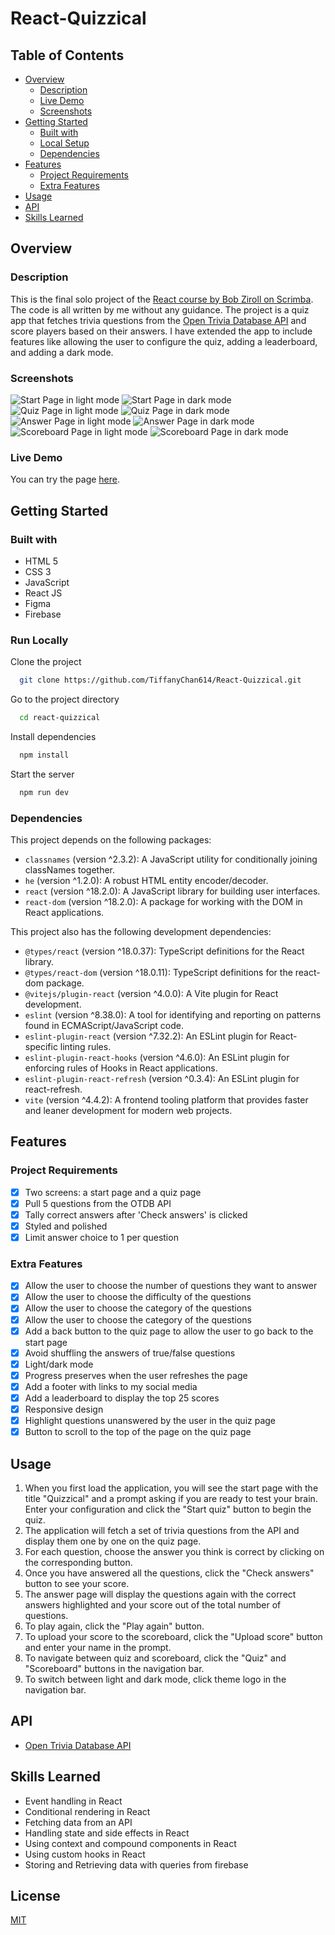 # React-Quizzical

## Table of Contents

- [Overview](#overview)
  - [Description](#description)
  - [Live Demo](#live-demo)
  - [Screenshots](#screenshots)
- [Getting Started](#getting-started)
  - [Built with](#built-with)
  - [Local Setup](#local-setup)
  - [Dependencies](#dependencies)
- [Features](#features)
  - [Project Requirements](#project-requirements)
  - [Extra Features](#extra-features)
- [Usage](#usage)
- [API](#api)
- [Skills Learned](#skills-learned)

## Overview

### Description

This is the final solo project of the [React course by Bob Ziroll on Scrimba](https://scrimba.com/learn/learnreact). The code is all written by me without any guidance. The project is a quiz app that fetches trivia questions from the [Open Trivia Database API](https://opentdb.com/) and score players based on their answers. I have extended the app to include features like allowing the user to configure the quiz, adding a leaderboard, and adding a dark mode.

### Screenshots
![Start Page in light mode](./screenshots/light-start.png)
![Start Page in dark mode](./screenshots/dark-start.png)
![Quiz Page in light mode](./screenshots/light-question.png)
![Quiz Page in dark mode](./screenshots/dark-question.png)
![Answer Page in light mode](./screenshots/light-check.png)
![Answer Page in dark mode](./screenshots/dark-check.png)
![Scoreboard Page in light mode](./screenshots/light-scoreboard.png)
![Scoreboard Page in dark mode](./screenshots/dark-scoreboard.png)

### Live Demo

You can try the page [here](https://quizzical987.netlify.app).

## Getting Started

### Built with

- HTML 5
- CSS 3
- JavaScript
- React JS
- Figma
- Firebase

### Run Locally

Clone the project

```bash
  git clone https://github.com/TiffanyChan614/React-Quizzical.git
```

Go to the project directory

```bash
  cd react-quizzical
```

Install dependencies

```bash
  npm install
```

Start the server

```bash
  npm run dev
```

### Dependencies

This project depends on the following packages:

- `classnames` (version ^2.3.2): A JavaScript utility for conditionally joining classNames together.
- `he` (version ^1.2.0): A robust HTML entity encoder/decoder.
- `react` (version ^18.2.0): A JavaScript library for building user interfaces.
- `react-dom` (version ^18.2.0): A package for working with the DOM in React applications.

This project also has the following development dependencies:

- `@types/react` (version ^18.0.37): TypeScript definitions for the React library.
- `@types/react-dom` (version ^18.0.11): TypeScript definitions for the react-dom package.
- `@vitejs/plugin-react` (version ^4.0.0): A Vite plugin for React development.
- `eslint` (version ^8.38.0): A tool for identifying and reporting on patterns found in ECMAScript/JavaScript code.
- `eslint-plugin-react` (version ^7.32.2): An ESLint plugin for React-specific linting rules.
- `eslint-plugin-react-hooks` (version ^4.6.0): An ESLint plugin for enforcing rules of Hooks in React applications.
- `eslint-plugin-react-refresh` (version ^0.3.4): An ESLint plugin for react-refresh.
- `vite` (version ^4.4.2): A frontend tooling platform that provides faster and leaner development for modern web projects.

## Features

### Project Requirements

- [x] Two screens: a start page and a quiz page
- [x] Pull 5 questions from the OTDB API
- [x] Tally correct answers after 'Check answers' is clicked
- [x] Styled and polished
- [x] Limit answer choice to 1 per question

### Extra Features

- [x] Allow the user to choose the number of questions they want to answer
- [x] Allow the user to choose the difficulty of the questions
- [x] Allow the user to choose the category of the questions
- [x] Allow the user to choose the category of the questions
- [x] Add a back button to the quiz page to allow the user to go back to the start page
- [x] Avoid shuffling the answers of true/false questions
- [x] Light/dark mode
- [x] Progress preserves when the user refreshes the page
- [x] Add a footer with links to my social media
- [x] Add a leaderboard to display the top 25 scores
- [x] Responsive design
- [x] Highlight questions unanswered by the user in the quiz page
- [x] Button to scroll to the top of the page on the quiz page

## Usage

1. When you first load the application, you will see the start page with the title "Quizzical" and a prompt asking if you are ready to test your brain. Enter your configuration and click the "Start quiz" button to begin the quiz.
2. The application will fetch a set of trivia questions from the API and display them one by one on the quiz page.
3. For each question, choose the answer you think is correct by clicking on the corresponding button.
4. Once you have answered all the questions, click the "Check answers" button to see your score.
5. The answer page will display the questions again with the correct answers highlighted and your score out of the total number of questions.
6. To play again, click the "Play again" button.
7. To upload your score to the scoreboard, click the "Upload score" button and enter your name in the prompt.
8. To navigate between quiz and scoreboard, click the "Quiz" and "Scoreboard" buttons in the navigation bar.
9. To switch between light and dark mode, click theme logo in the navigation bar.

## API

- [Open Trivia Database API](https://opentdb.com/)

## Skills Learned

- Event handling in React
- Conditional rendering in React
- Fetching data from an API
- Handling state and side effects in React
- Using context and compound components in React
- Using custom hooks in React
- Storing and Retrieving data with queries from firebase

## License

[MIT](https://choosealicense.com/licenses/mit/)
